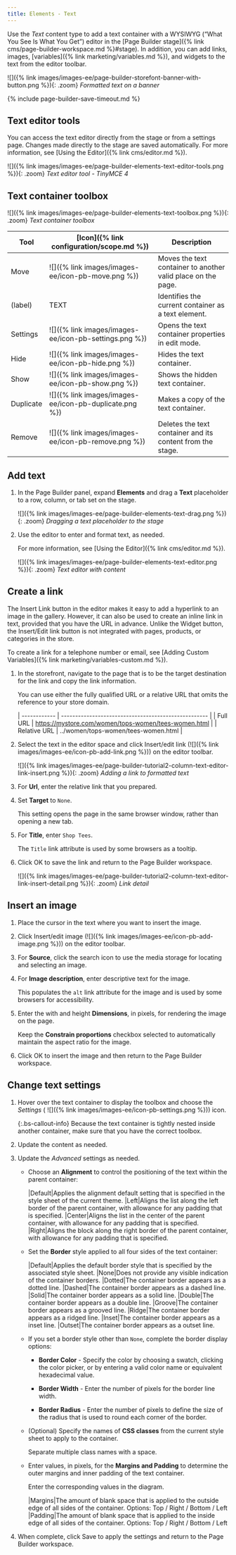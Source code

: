 ```yaml
---
title: Elements - Text
---
```


Use the _Text_ content type to add a text container with a WYSIWYG (“What You See Is What You Get”) editor in the [Page Builder stage]({% link cms/page-builder-workspace.md %}#stage). In addition, you can add links, images, [variables]({% link marketing/variables.md %}), and widgets to the text from the editor toolbar.

![]({% link images/images-ee/page-builder-storefont-banner-with-button.png %}){: .zoom}
_Formatted text on a banner_

{% include page-builder-save-timeout.md %}

## Text editor tools

You can access the text editor directly from the stage or from a settings page. Changes made directly to the stage are saved automatically. For more information, see [Using the Editor]({% link cms/editor.md %}).

![]({% link images/images-ee/page-builder-elements-text-editor-tools.png %}){: .zoom}
_Text editor tool - TinyMCE 4_

## Text container toolbox

![]({% link images/images-ee/page-builder-elements-text-toolbox.png %}){: .zoom}
_Text container toolbox_

| Tool      | [Icon]({% link configuration/scope.md %}) | Description    |
| --------- | ----------------------------------------- | -------------- |
| Move      | ![]({% link images/images-ee/icon-pb-move.png %})| Moves the text container to another valid place on the page. |
| (label)   | TEXT      | Identifies the current container as a text element.          |
| Settings  | ![]({% link images/images-ee/icon-pb-settings.png %})  | Opens the text container properties in edit mode.|
| Hide      | ![]({% link images/images-ee/icon-pb-hide.png %})      | Hides the text container. |
| Show      | ![]({% link images/images-ee/icon-pb-show.png %})      | Shows the hidden text container. |
| Duplicate | ![]({% link images/images-ee/icon-pb-duplicate.png %}) | Makes a copy of the text container. |
| Remove    | ![]({% link images/images-ee/icon-pb-remove.png %})    | Deletes the text container and its content from the stage. |

## Add text

1. In the Page Builder panel, expand **Elements** and drag a **Text** placeholder to a row, column, or tab set on the stage.

   ![]({% link images/images-ee/page-builder-elements-text-drag.png %}){: .zoom}
   _Dragging a text placeholder to the stage_

1. Use the editor to enter and format text, as needed.

   For more information, see [Using the Editor]({% link cms/editor.md %}).

   ![]({% link images/images-ee/page-builder-elements-text-editor.png %}){: .zoom}
   _Text editor with content_

## Create a link

The Insert Link button in the editor makes it easy to add a hyperlink to an image in the gallery. However, it can also be used to create an inline link in text, provided that you have the URL in advance. Unlike the Widget button, the Insert/Edit link button is not integrated with pages, products, or categories in the store.

To create a link for a telephone number or email, see [Adding Custom Variables]({% link marketing/variables-custom.md %}).

1. In the storefront, navigate to the page that is to be the target destination for the link and copy the link information.

   You can use either the fully qualified URL or a relative URL that omits the reference to your store domain.

   | ------------ | ---------------------------------------------------- |
   | Full URL     | https://mystore.com/women/tops-women/tees-women.html |
   | Relative URL | ../women/tops-women/tees-women.html                  |

1. Select the text in the editor space and click Insert/edit link (![]({% link images/images-ee/icon-pb-add-link.png %})) on the editor toolbar.

   ![]({% link images/images-ee/page-builder-tutorial2-column-text-editor-link-insert.png %}){: .zoom}
   _Adding a link to formatted text_

1. For **Url**, enter the relative link that you prepared.

1. Set **Target** to `None`.

   This setting opens the page in the same browser window, rather than opening a new tab.

1. For **Title**, enter `Shop Tees`.

   The `Title` link attribute is used by some browsers as a tooltip.

1. Click <span class="btn">OK</span> to save the link and return to the Page Builder workspace.

   ![]({% link images/images-ee/page-builder-tutorial2-column-text-editor-link-insert-detail.png %}){: .zoom}
   _Link detail_

## Insert an image

1. Place the cursor in the text where you want to insert the image.

1. Click Insert/edit image (![]({% link images/images-ee/icon-pb-add-image.png %})) on the editor toolbar.

1. For **Source**, click the search icon to use the media storage for locating and selecting an image.

1. For **Image description**, enter descriptive text for the image.

   This populates the `alt` link attribute for the image and is used by some browsers for accessibility.

1. Enter the with and height **Dimensions**, in pixels, for rendering the image on the page.

   Keep the **Constrain proportions** checkbox selected to automatically maintain the aspect ratio for the image.

1. Click <span class="btn">OK</span> to insert the image and then return to the Page Builder workspace.

## Change text settings

1. Hover over the text container to display the toolbox and choose the _Settings_ ( ![]({% link images/images-ee/icon-pb-settings.png %})) icon.

   {:.bs-callout-info}
   Because the text container is tightly nested inside another container, make sure that you have the correct toolbox.

1. Update the content as needed.

1. Update the _Advanced_ settings as needed.

   - Choose an **Alignment** to control the positioning of the text within the parent container:

      |Default|Applies the alignment default setting that is specified in the style sheet of the current theme.
      |Left|Aligns the list along the left border of the parent container, with allowance for any padding that is specified.
      |Center|Aligns the list in the center of the parent container, with allowance for any padding that is specified.
      |Right|Aligns the block along the right border of the parent container, with allowance for any padding that is specified.

   - Set the **Border** style applied to all four sides of the text container:

      |Default|Applies the default border style that is specified by the associated style sheet.
      |None|Does not provide any visible indication of the container borders.
      |Dotted|The container border appears as a dotted line.
      |Dashed|The container border appears as a dashed line.
      |Solid|The container border appears as a solid line.
      |Double|The container border appears as a double line.
      |Groove|The container border appears as a grooved line.
      |Ridge|The container border appears as a ridged line.
      |Inset|The container border appears as a inset line.
      |Outset|The container border appears as a outset line.

   - If you set a border style other than `None`, complete the border display options:

      - **Border Color** - Specify the color by choosing a swatch, clicking the color picker, or by entering a valid color name or equivalent hexadecimal value.

      - **Border Width** - Enter the number of pixels for the border line width.

      - **Border Radius** - Enter the number of pixels to define the size of the radius that is used to round each corner of the border.

   - (Optional) Specify the names of **CSS classes** from the current style sheet to apply to the container.

      Separate multiple class names with a space.

   - Enter values, in pixels, for the **Margins and Padding** to determine the outer margins and inner padding of the text container.

      Enter the corresponding values in the diagram.

      |Margins|The amount of blank space that is applied to the outside edge of all sides of the container. Options: Top / Right / Bottom / Left
      |Padding|The amount of blank space that is applied to the inside edge of all sides of the container. Options: Top / Right / Bottom / Left

1. When complete, click <span class="btn">Save</span> to apply the settings and return to the Page Builder workspace.
